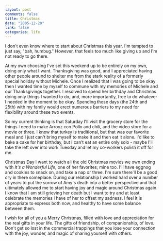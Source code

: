```yaml
--- 
layout: post
comments: false
title: Christmas
date: "2005-12-20"
link: false
categories: life
---
```

I don't even know where to start about Christmas this year. I'm tempted to just say, "bah, humbug." However, that feels too much like giving up and I'm not ready to go there.

At my own choosing I've set this weekend up to be entirely on my own, doing only what I want. Thanksgiving was good, and I appreciated having other people around to shelter me from the stark reality of a formerly special holiday without Michele. Once I realized that I was going to be okay then I wanted time by myself to commune with my memories of Michele and our Thanksgivings together. I resolved to spend her birthday and Christmas doing only things I wanted to do, and, more importantly, free to do whatever I needed in the moment to be okay. Spending those days (the 24th and 25th) with my family would erect numerous barriers to my need for flexibility around these two events.

So my current thinking is that Saturday I'll visit the grocery store for the things I need to make Arroyz con Pollo and chili, and the video store for a movie or three. I know that turkey is traditional, but that was our favorite meal and I just can't bring myself to make it and then eat it alone. I'd like to bake a cake for her birthday, but I can't eat an entire only solo - maybe I'll take the left over into work Tuesday and let my co-workers polish it off for me.

Christmas Day I want to watch all the old Christmas movies we own ending with <em>It's a Wonderful Life</em>, one of her favorites; mine too. I'll have eggnog and cookies to snack on, and take a nap or three. I'm sure there'll be a good cry in there someplace. During our relationship I worked hard over a number of years to put the sorrow of Amy's death into a better perspective and that ultimately allowed me to start having joy and magic around Christmas again. I know that I am still grieving her death but I want to try and at least celebrate the memories I have of her to offset my sadness. I feel it is appropriate to express both now, and healthy to have some balance between them.

I wish for all of you a Merry Christmas, filled with love and appreciation for the real gifts in your life. The gifts of friendship, of companionship, of love. Don't get so lost in the commercial trappings that you lose your connection with the joy, wonder, and magic of sharing yourself with others.
